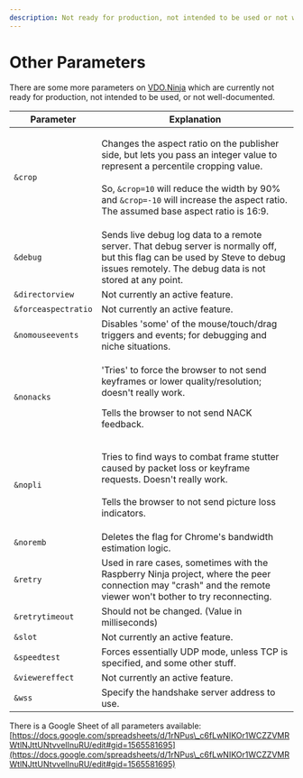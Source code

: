 ```yaml
---
description: Not ready for production, not intended to be used or not well-documented
---
```


# Other Parameters

There are some more parameters on [VDO.Ninja](https://vdo.ninja/) which are currently not ready for production, not intended to be used, or not well-documented.

| Parameter           | Explanation                                                                                                                                                                                                                                                                                                   |
| ------------------- | ------------------------------------------------------------------------------------------------------------------------------------------------------------------------------------------------------------------------------------------------------------------------------------------------------------- |
| `&crop`             | <p>Changes the aspect ratio on the publisher side, but lets you pass an integer value to represent a percentile cropping value.<br><br>So, <code>&#x26;crop=10</code> will reduce the width by 90% and <code>&#x26;crop=-10</code> will increase the aspect ratio. The assumed base aspect ratio is 16:9.</p> |
| `&debug`            | Sends live debug log data to a remote server. That debug server is normally off, but this flag can be used by Steve to debug issues remotely. The debug data is not stored at any point.                                                                                                                      |
| `&directorview`     | Not currently an active feature.                                                                                                                                                                                                                                                                              |
| `&forceaspectratio` | Not currently an active feature.                                                                                                                                                                                                                                                                              |
| `&nomouseevents`    | Disables 'some' of the mouse/touch/drag triggers and events; for debugging and niche situations.                                                                                                                                                                                                              |
| `&nonacks`          | <p>'Tries' to force the browser to not send keyframes or lower quality/resolution; doesn't really work.</p><p></p><p>Tells the browser to not send NACK feedback.</p>                                                                                                                                         |
| `&nopli`            | <p>Tries to find ways to combat frame stutter caused by packet loss or keyframe requests. Doesn't really work.<br><br>Tells the browser to not send picture loss indicators.</p>                                                                                                                              |
| `&noremb`           | Deletes the flag for Chrome's bandwidth estimation logic.                                                                                                                                                                                                                                                     |
| `&retry`            | Used in rare cases, sometimes with the Raspberry Ninja project, where the peer connection may "crash" and the remote viewer won't bother to try reconnecting.                                                                                                                                                 |
| `&retrytimeout`     | Should not be changed. (Value in milliseconds)                                                                                                                                                                                                                                                                |
| `&slot`             | Not currently an active feature.                                                                                                                                                                                                                                                                              |
| `&speedtest`        | Forces essentially UDP mode, unless TCP is specified, and some other stuff.                                                                                                                                                                                                                                   |
| `&viewereffect`     | Not currently an active feature.                                                                                                                                                                                                                                                                              |
| `&wss`              | Specify the handshake server address to use.                                                                                                                                                                                                                                                                  |

There is a Google Sheet of all parameters available:\
[https://docs.google.com/spreadsheets/d/1rNPus\_c6fLwNIKOr1WCZZVMRWtlNJttUNtvvelInuRU/edit#gid=1565581695](https://docs.google.com/spreadsheets/d/1rNPus\_c6fLwNIKOr1WCZZVMRWtlNJttUNtvvelInuRU/edit#gid=1565581695)
